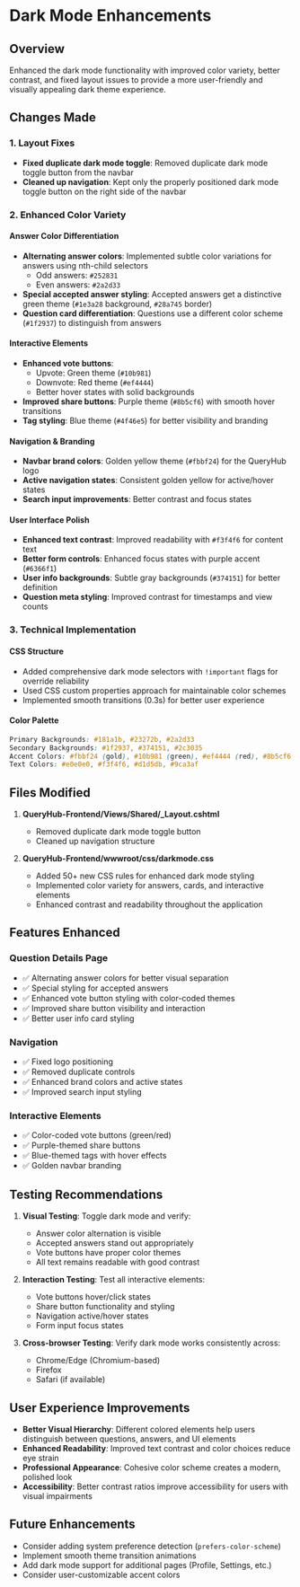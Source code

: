 # Dark Mode Enhancements

## Overview
Enhanced the dark mode functionality with improved color variety, better contrast, and fixed layout issues to provide a more user-friendly and visually appealing dark theme experience.

## Changes Made

### 1. Layout Fixes
- **Fixed duplicate dark mode toggle**: Removed duplicate dark mode toggle button from the navbar
- **Cleaned up navigation**: Kept only the properly positioned dark mode toggle button on the right side of the navbar

### 2. Enhanced Color Variety

#### Answer Color Differentiation
- **Alternating answer colors**: Implemented subtle color variations for answers using nth-child selectors
  - Odd answers: `#252831`
  - Even answers: `#2a2d33`
- **Special accepted answer styling**: Accepted answers get a distinctive green theme (`#1e3a28` background, `#28a745` border)
- **Question card differentiation**: Questions use a different color scheme (`#1f2937`) to distinguish from answers

#### Interactive Elements
- **Enhanced vote buttons**: 
  - Upvote: Green theme (`#10b981`)
  - Downvote: Red theme (`#ef4444`)
  - Better hover states with solid backgrounds
- **Improved share buttons**: Purple theme (`#8b5cf6`) with smooth hover transitions
- **Tag styling**: Blue theme (`#4f46e5`) for better visibility and branding

#### Navigation & Branding
- **Navbar brand colors**: Golden yellow theme (`#fbbf24`) for the QueryHub logo
- **Active navigation states**: Consistent golden yellow for active/hover states
- **Search input improvements**: Better contrast and focus states

#### User Interface Polish
- **Enhanced text contrast**: Improved readability with `#f3f4f6` for content text
- **Better form controls**: Enhanced focus states with purple accent (`#6366f1`)
- **User info backgrounds**: Subtle gray backgrounds (`#374151`) for better definition
- **Question meta styling**: Improved contrast for timestamps and view counts

### 3. Technical Implementation

#### CSS Structure
- Added comprehensive dark mode selectors with `!important` flags for override reliability
- Used CSS custom properties approach for maintainable color schemes
- Implemented smooth transitions (0.3s) for better user experience

#### Color Palette
```css
Primary Backgrounds: #181a1b, #23272b, #2a2d33
Secondary Backgrounds: #1f2937, #374151, #2c3035
Accent Colors: #fbbf24 (gold), #10b981 (green), #ef4444 (red), #8b5cf6 (purple)
Text Colors: #e0e0e0, #f3f4f6, #d1d5db, #9ca3af
```

## Files Modified

1. **QueryHub-Frontend/Views/Shared/_Layout.cshtml**
   - Removed duplicate dark mode toggle button
   - Cleaned up navigation structure

2. **QueryHub-Frontend/wwwroot/css/darkmode.css**
   - Added 50+ new CSS rules for enhanced dark mode styling
   - Implemented color variety for answers, cards, and interactive elements
   - Enhanced contrast and readability throughout the application

## Features Enhanced

### Question Details Page
- ✅ Alternating answer colors for better visual separation
- ✅ Special styling for accepted answers
- ✅ Enhanced vote button styling with color-coded themes
- ✅ Improved share button visibility and interaction
- ✅ Better user info card styling

### Navigation
- ✅ Fixed logo positioning
- ✅ Removed duplicate controls
- ✅ Enhanced brand colors and active states
- ✅ Improved search input styling

### Interactive Elements
- ✅ Color-coded vote buttons (green/red)
- ✅ Purple-themed share buttons
- ✅ Blue-themed tags with hover effects
- ✅ Golden navbar branding

## Testing Recommendations

1. **Visual Testing**: Toggle dark mode and verify:
   - Answer color alternation is visible
   - Accepted answers stand out appropriately
   - Vote buttons have proper color themes
   - All text remains readable with good contrast

2. **Interaction Testing**: Test all interactive elements:
   - Vote buttons hover/click states
   - Share button functionality and styling
   - Navigation active/hover states
   - Form input focus states

3. **Cross-browser Testing**: Verify dark mode works consistently across:
   - Chrome/Edge (Chromium-based)
   - Firefox
   - Safari (if available)

## User Experience Improvements

- **Better Visual Hierarchy**: Different colored elements help users distinguish between questions, answers, and UI elements
- **Enhanced Readability**: Improved text contrast and color choices reduce eye strain
- **Professional Appearance**: Cohesive color scheme creates a modern, polished look
- **Accessibility**: Better contrast ratios improve accessibility for users with visual impairments

## Future Enhancements

- Consider adding system preference detection (`prefers-color-scheme`)
- Implement smooth theme transition animations
- Add dark mode support for additional pages (Profile, Settings, etc.)
- Consider user-customizable accent colors
